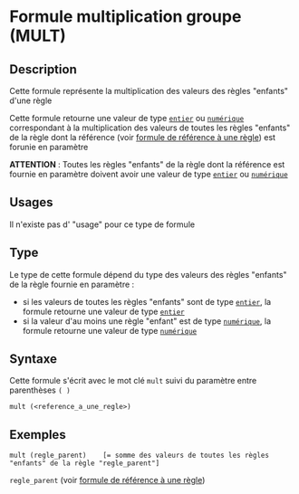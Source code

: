# Formule multiplication groupe (MULT)
## Description
Cette formule représente la multiplication des valeurs des règles "enfants" d'une règle

Cette formule retourne une valeur de type [`entier`][valeur-de-retour] ou [`numérique`][valeur-de-retour] correspondant à la multiplication des valeurs de toutes les règles "enfants" de la règle dont la référence (voir [formule de référence à une règle][formule-reference-regle]) est forunie en paramètre

__ATTENTION__ :
Toutes les règles "enfants" de la règle dont la référence est fournie en paramètre doivent avoir une valeur de type [`entier`][valeur-de-retour] ou [`numérique`][valeur-de-retour]

## Usages
Il n'existe pas d' "usage" pour ce type de formule

## Type
Le type de cette formule dépend du type des valeurs des règles "enfants" de la règle fournie en paramètre :
- si les valeurs de toutes les règles "enfants" sont de type [`entier`][valeur-de-retour], la formule retourne une valeur de type [`entier`][valeur-de-retour]
- si la valeur d'au moins une règle "enfant" est de type [`numérique`][valeur-de-retour], la formule retourne une valeur de type [`numérique`][valeur-de-retour]

## Syntaxe
Cette formule s'écrit avec le mot clé `mult` suivi du paramètre entre parenthèses `( )`

    mult (<reference_a_une_regle>)

## Exemples
    mult (regle_parent)    [= somme des valeurs de toutes les règles "enfants" de la règle "regle_parent"]

`regle_parent` (voir [formule de référence à une règle][formule-reference-regle])
    

[valeur-de-retour]: ../../lexique.md#valeur-de-retour
[formule-reference-regle]: ../call/rule_reference.md 